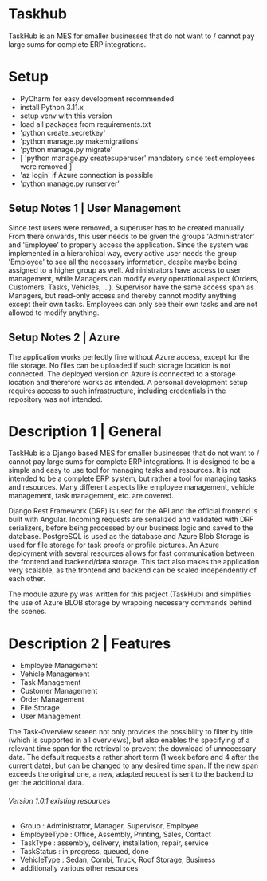 # Taskhub
TaskHub is an MES for smaller businesses that do not want to / cannot pay large sums for complete ERP integrations.

# Setup
- PyCharm for easy development recommended
- install Python 3.11.x
- setup venv with this version
- load all packages from requirements.txt
- 'python create_secretkey'
- 'python manage.py makemigrations'
- 'python manage.py migrate'
- [ 'python manage.py createsuperuser' mandatory since test employees were removed ]
- 'az login' if Azure connection is possible
- 'python manage.py runserver'

## Setup Notes 1 | User Management
Since test users were removed, a superuser has to be created manually.
From there onwards, this user needs to be given the groups 'Administrator' and 'Employee' to properly access the application.
Since the system was implemented in a hierarchical way, every active user needs the group 'Employee' to see all the necessary information, despite maybe being assigned to a higher group as well.
Administrators have access to user management, while Managers can modify every operational aspect (Orders, Customers, Tasks, Vehicles, ...).
Supervisor have the same access span as Managers, but read-only access and thereby cannot modify anything except their own tasks.
Employees can only see their own tasks and are not allowed to modify anything.

## Setup Notes 2 | Azure
The application works perfectly fine without Azure access, except for the file storage. No files can be uploaded if such storage location is not connected.
The deployed version on Azure is connected to a storage location and therefore works as intended.
A personal development setup requires access to such infrastructure, including credentials in the repository was not intended.

# Description 1 | General
TaskHub is a Django based MES for smaller businesses that do not want to / cannot pay large sums for complete ERP integrations.
It is designed to be a simple and easy to use tool for managing tasks and resources.
It is not intended to be a complete ERP system, but rather a tool for managing tasks and resources.
Many different aspects like employee management, vehicle management, task management, etc. are covered.

Django Rest Framework (DRF) is used for the API and the official frontend is built with Angular.
Incoming requests are serialized and validated with DRF serializers, before being processed by our business logic and saved to the database.
PostgreSQL is used as the database and Azure Blob Storage is used for file storage for task proofs or profile pictures.
An Azure deployment with several resources allows for fast communication between the frontend and backend/data storage.
This fact also makes the application very scalable, as the frontend and backend can be scaled independently of each other.

The module azure.py was written for this project (TaskHub) and simplifies the use of Azure BLOB storage by wrapping necessary commands behind the scenes.

# Description 2 | Features
- Employee Management
- Vehicle Management
- Task Management
- Customer Management
- Order Management
- File Storage
- User Management

The Task-Overview screen not only provides the possibility to filter by title (which is supported in all overviews),
but also enables the specifying of a relevant time span for the retrieval to prevent the download of unnecessary data.
The default requests a rather short term (1 week before and 4 after the current date), but can be changed to any desired time span.
If the new span exceeds the original one, a new, adapted request is sent to the backend to get the additional data.

###### Version 1.0.1 existing resources

- Group : Administrator, Manager, Supervisor, Employee
- EmployeeType : Office, Assembly, Printing, Sales, Contact
- TaskType : assembly, delivery, installation, repair, service
- TaskStatus : in progress, queued, done
- VehicleType : Sedan, Combi, Truck, Roof Storage, Business
- additionally various other resources
